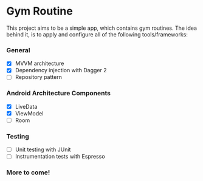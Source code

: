 # Gym Routine

This project aims to be a simple app, which contains gym routines. The idea behind it, is to apply and configure all of the following tools/frameworks:

### General

- [X] MVVM architecture
- [X] Dependency injection with Dagger 2
- [ ] Repository pattern

### Android Architecture Components
- [X] LiveData
- [X] ViewModel
- [ ] Room

### Testing

- [ ] Unit testing with JUnit
- [ ] Instrumentation tests with Espresso

### More to come!